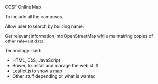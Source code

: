 CCSF Online Map

To include all the campuses.

Allow user to search by building name.

Get relevant information into OpenStreetMap while maintaining copies of other
relevant data.

Technology used:
- HTML, CSS, JavaScript
- Bower, to install and manage the web stuff
- Leaflet.js to show a map
- Other stuff depending on what is wanted

